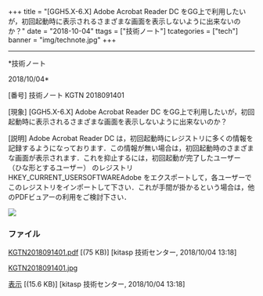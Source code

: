 ﻿+++
title = "[GGH5.X-6.X] Adobe Acrobat Reader DC をGG上で利用したいが，初回起動時に表示されるさまざまな画面を表示しないように出来ないのか？"
date = "2018-10-04"
ttags = ["技術ノート"]
tcategories = ["tech"]
banner = "img/technote.jpg"
+++

-----------------------------------------------------------------------------------------------------------------------------

*技術ノート

2018/10/04*


[番号]
技術ノート KGTN 2018091401

[現象]
[GGH5.X-6.X] Adobe Acrobat Reader DC
をGG上で利用したいが，初回起動時に表示されるさまざまな画面を表示しないように出来ないのか？

[説明]
Adobe Acrobat Reader DC
は，初回起動時にレジストリに多くの情報を記録するようになっております．この情報が無い場合は，初回起動時のさまざまな画面が表示されます．これを抑止するには，初回起動が完了したユーザー
（ひな形とするユーザー） のレジストリ
HKEY_CURRENT_USERSOFTWAREAdobe
をエクスポートして，各ユーザーでこのレジストリをインポートして下さい．これが手間が掛かるという場合は，他のPDFビュアーの利用をご検討下さい．

![](http://techreport.kitasp.net/attachments/download/4165/KGTN2018091401.jpg)


### ファイル

 
 


[KGTN2018091401.pdf](http://techreport.kitasp.net/attachments/download/4164/KGTN2018091401.pdf)
 [(75 KB)] [kitasp 技術センター, 2018/10/04
13:18]

[KGTN2018091401.jpg](http://techreport.kitasp.net/attachments/download/4165/KGTN2018091401.jpg)

[表示](http://techreport.kitasp.net/attachments/4165/KGTN2018091401.jpg "表示")
 [(15.6 KB)] [kitasp 技術センター, 2018/10/04
13:18]


 


 

